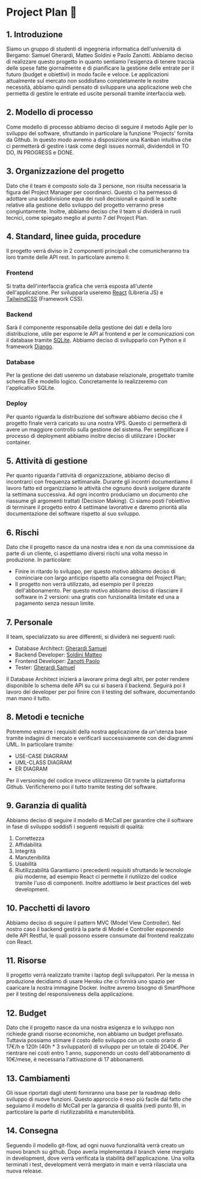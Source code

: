# Project Plan 📄


## 1. Introduzione
Siamo un gruppo di studenti di ingegneria informatica dell'università di Bergamo: Samuel Gherardi, Matteo Soldini e Paolo Zanotti. Abbiamo deciso di realizzare questo progetto in quanto sentiamo l'esigenza di tenere traccia delle spese fatte giornalmente e di pianificare la gestione delle entrate per il futuro (budget e obiettivi) in modo facile e veloce. Le applicazioni attualmente sul mercato non soddisfano completamente le nostre necessità, abbiamo quindi pensato di sviluppare una applicazione web che permetta di gestire le entrate ed uscite personali tramite interfaccia web.

## 2. Modello di processo
Come modello di processo abbiamo deciso di seguire il metodo Agile per lo sviluppo del software, sfruttando in particolare la funzione 'Projects' fornita da Github. In questo modo avremo a disposizione una Kanban intuitiva che ci permetterà di gestire i task come degli issues normali, dividendoli in TO DO, IN PROGRESS e DONE.

## 3. Organizzazione del progetto
Dato che il team è composto solo da 3 persone, non risulta necessaria la figura del Project Manager per coordinarci. Questo ci ha permesso di adottare una suddivisione equa dei ruoli decisionali e quindi le scelte relative alla gestione dello sviluppo del progetto verranno prese congiuntamente. Inoltre, abbiamo deciso che il team si dividerà in ruoli tecnici, come spiegato meglio al punto 7 del Project Plan.

## 4. Standard, linee guida, procedure
Il progetto verrà diviso in 2 componenti principali che comunicheranno tra loro tramite delle API rest. In particolare avremo il:

### Frontend
Si tratta dell'interfaccia grafica che verrà esposta all'utente dell'applicazione. Per svilupparla useremo [React](https://reactjs.org/) (Libreria JS) e [TailwindCSS](https://tailwindcss.com/) (Framework CSS).

### Backend
Sarà il componente responsabile della gestione dei dati e della loro distribuzione, utile per esporre le API al frontend e per le comunicazioni con il database tramite [SQLite](https://www.sqlite.org/index.html). Abbiamo deciso di svilupparlo con Python e il framework [Django](https://www.djangoproject.com/).

### Database
Per la gestione dei dati useremo un database relazionale, progettato tramite schema ER e modello logico. Concretamente lo realizzeremo con l'applicativo SQLite.

### Deploy
 Per quanto riguarda la distribuzione del software abbiamo deciso che il progetto finale verrà caricato su una nostra VPS. Questo ci permetterà di avere un maggiore controllo sulla gestione del sistema. Per semplificare il processo di deployment abbiamo inoltre deciso di utilizzare i Docker container.

## 5. Attività di gestione
Per quanto riguarda l'attività di organizzazione, abbiamo deciso di incontrarci con frequenza settimanale. Durante gli incontri documentiamo il lavoro fatto ed organizziamo le attività che ognuno dovrà svolgere durante la settimana successiva. Ad ogni incontro produciamo un documento che riassume gli argomenti trattati (Decision Making). Ci siamo posti l'obiettivo di terminare il progetto entro 4 settimane lavorative e daremo priorità alla documentazione del software rispetto al suo sviluppo.

## 6. Rischi
Dato che il progetto nasce da una nostra idea e non da una commissione da parte di un cliente, ci aspettiamo diversi rischi una volta messo in produzione. In particolare:
- Finire in ritardo lo sviluppo, per questo motivo abbiamo deciso di cominciare con largo anticipo rispetto alla consegna del Project Plan;
- Il progetto non verrà utilizzato, ad esempio per il prezzo dell'abbonamento. Per questo motivo abbiamo deciso di rilasciare il software in 2 versioni: una gratis con funzionalità limitate ed una a pagamento senza nessun limite.

## 7. Personale
Il team, specializzato su aree differenti, si dividerà nei seguenti ruoli:
- Database Architect: [Gherardi Samuel](https://github.com/SamuelGherardi)
- Backend Developer: [Soldini Matteo](https://github.com/MatteoSoldini)
- Frontend Developer: [Zanotti Paolo](https://github.com/zanottipaolo)
- Tester: [Gherardi Samuel](https://github.com/SamuelGherardi)

Il Database Architect inizierà a lavorare prima degli altri, per poter rendere disponibile lo schema delle API su cui si baserà il backend. Seguirà poi il lavoro dei developer per poi finire con il testing del software, documentando man mano il tutto.

## 8. Metodi e tecniche
Potremmo estrarre i requisiti della nostra applicazione da un'utenza base tramite indagini di mercato e verificarli successivamente con dei diagrammi UML. In particolare tramite:
- USE-CASE DIAGRAM
- UML-CLASS DIAGRAM
- ER DIAGRAM

Per il versioning del codice invece utilizzeremo Git tramite la piattaforma Github. Verificheremo poi il tutto tramite testing del software.

## 9. Garanzia di qualità
Abbiamo deciso di seguire il modello di McCall per garantire che il software in fase di sviluppo soddisfi i seguenti requisiti di qualità:
1. Correttezza
2. Affidabilità
3. Integrità
4. Manutenibilità
5. Usabilità
6. Riutilizzabilità
Garantiamo i precedenti requisiti sfruttando le tecnologie più moderne, ad esempio React ci permette il riutilizzo del codice tramite l'uso di componenti. Inoltre adottiamo le best practices del web development.

## 10. Pacchetti di lavoro
Abbiamo deciso di seguire il pattern MVC (Model View Controller). Nel nostro caso il backend gestirà la parte di Model e Controller esponendo delle API Restful, le quali possono essere consumate dal frontend realizzato con React.

## 11. Risorse
Il progetto verrà realizzato tramite i laptop degli sviluppatori. Per la messa in produzione decidiamo di usare Heroku che ci fornirà uno spazio per caaricare la nostra immagine Docker. Inoltre avremo bisogno di SmartPhone per il testing del responsiveness della applicazione.

## 12. Budget
Dato che il progetto nasce da una nostra esigenza e lo sviluppo non richiede grandi risorse economiche, non abbiamo un budget prefissato. Tuttavia possiamo stimare il costo dello sviluppo con un costo orario di 17€/h e 120h (40h * 3 sviluppatori) di sviluppo per un totale di 2040€. Per rientrare nei costi entro 1 anno, supponendo un costo dell'abbonamento di 10€/mese, è necessaria l'attivazione di 17 abbonamenti.

## 13. Cambiamenti
Gli issue riportati dagli utenti forniranno una base per la roadmap dello sviluppo di nuove funzioni. Questo approccio è reso più facile dal fatto che seguiamo il modello di McCall per la garanzia di qualità (vedi punto 9), in particolare la parte di riutilizzabilità e manutenibilità.

## 14. Consegna
Seguendo il modello git-flow, ad ogni nuova funzionalità verrà creato un nuovo branch su github. Dopo averla implementata il branch viene mergiato in development, dove verrà verificata la stabilità dell'applicazione. Una volta terminati i test, development verrà mergiato in main e verrà rilasciata una nuova release.
